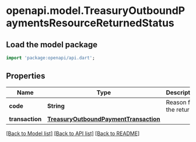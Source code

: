 # openapi.model.TreasuryOutboundPaymentsResourceReturnedStatus

## Load the model package
```dart
import 'package:openapi/api.dart';
```

## Properties
Name | Type | Description | Notes
------------ | ------------- | ------------- | -------------
**code** | **String** | Reason for the return. | 
**transaction** | [**TreasuryOutboundPaymentTransaction**](TreasuryOutboundPaymentTransaction.md) |  | 

[[Back to Model list]](../README.md#documentation-for-models) [[Back to API list]](../README.md#documentation-for-api-endpoints) [[Back to README]](../README.md)


